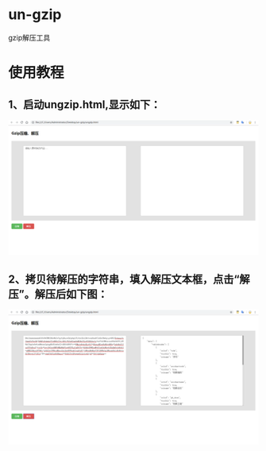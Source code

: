 # un-gzip
gzip解压工具

# 使用教程

## 1、启动ungzip.html,显示如下：
![image](https://github.com/Happy-LYZ/un-gzip/blob/master/2.png)

## 2、拷贝待解压的字符串，填入解压文本框，点击“解压”。解压后如下图：
![image](https://github.com/Happy-LYZ/un-gzip/blob/master/1.png)

